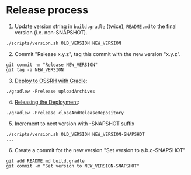 # Release process

1. Update version string in `build.gradle` (twice), `README.md` to the final version (i.e. non-SNAPSHOT).

```
./scripts/version.sh OLD_VERSION NEW_VERSION
```

2. Commit "Release x.y.z", tag this commit with the new version "x.y.z".

```
git commit -m "Release NEW_VERSION"
git tag -a NEW_VERSION
```

3. [Deploy to OSSRH with Gradle](http://central.sonatype.org/pages/gradle.html):

```
./gradlew -Prelease uploadArchives
```

4. [Releasing the Deployment](http://central.sonatype.org/pages/releasing-the-deployment.html):

```
./gradlew -Prelease closeAndReleaseRepository
```

5. Increment to next version with -SNAPSHOT suffix

```
./scripts/version.sh OLD_VERSION NEW_VERSION-SNAPSHOT
...
```

6. Create a commit for the new version "Set version to a.b.c-SNAPSHOT"

```
git add README.md build.gradle
git commit -m "Set version to NEW_VERSION-SNAPSHOT"
```

